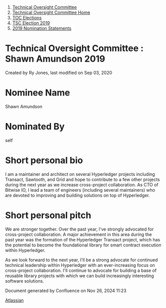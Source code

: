 1. [Technical Oversight Committee](index.html)
2. [Technical Oversight Committee Home](Technical-Oversight-Committee-Home_21430274.html)
3. [TOC Elections](TOC-Elections_21448771.html)
4. [TSC Election 2019](TSC-Election-2019_21434240.html)
5. [2019 Nomination Statements](2019-Nomination-Statements_21448772.html)

# Technical Oversight Committee : Shawn Amundson 2019

Created by Ry Jones, last modified on Sep 03, 2020

# Nominee Name

Shawn Amundson

# Nominated By

self

# Short personal bio

I am a maintainer and architect on several Hyperledger projects including Transact, Sawtooth, and Grid and hope to contribute to a few other projects during the next year as we increase cross-project collaboration. As CTO of Bitwise IO, I lead a team of engineers (including several maintainers) who are devoted to improving and building solutions on top of Hyperledger.

# Short personal pitch

We are stronger together. Over the past year, I've strongly advocated for cross-project collaboration. A major achievement in this area during the past year was the formation of the Hyperledger Transact project, which has the potential to become the foundational library for smart contract execution within Hyperledger.

As we look forward to the next year, I'll be a strong advocate for continued technical leadership within Hyperledger with an ever-increasing focus on cross-project collaboration. I'll continue to advocate for building a base of reusable library projects with which we can build increasingly interesting software solutions.

Document generated by Confluence on Nov 26, 2024 11:23

[Atlassian](http://www.atlassian.com/)
